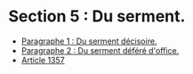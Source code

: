 # Section 5 : Du serment.

- [Paragraphe 1 : Du serment décisoire.](paragraphe-1)
- [Paragraphe 2 : Du serment déféré d'office.](paragraphe-2)
- [Article 1357](article-1357.md)
